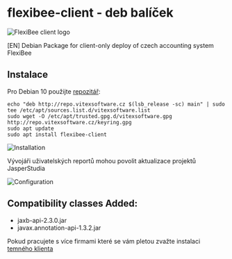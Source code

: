 # flexibee-client - deb balíček

![FlexiBee client logo](https://raw.githubusercontent.com/Vitexus/flexibee-client-deb/master/flexibee-client.svg)

[EN] Debian Package for client-only deploy of czech accounting system FlexiBee

Instalace
---------

Pro Debian 10 použijte [repozitář](http://repo.vitexsoftware.cz/):

```shell
echo "deb http://repo.vitexsoftware.cz $(lsb_release -sc) main" | sudo tee /etc/apt/sources.list.d/vitexsoftware.list
sudo wget -O /etc/apt/trusted.gpg.d/vitexsoftware.gpg http://repo.vitexsoftware.cz/keyring.gpg
sudo apt update
sudo apt install flexibee-client
```

![Installation](https://raw.githubusercontent.com/Vitexus/flexibee-client-deb/buster/installation.png)

Vývojáři uživatelských reportů  mohou povolit aktualizace projektů JasperStudia 

![Configuration](https://raw.githubusercontent.com/Vitexus/flexibee-client-deb/buster/configuring.png)

Compatibility classes Added:
---------------------------

 * jaxb-api-2.3.0.jar
 * javax.annotation-api-1.3.2.jar

Pokud pracujete s více firmami které se vám pletou zvažte instalaci [temného klienta](https://github.com/VitexSoftware/dark-flexibee-client-deb)
